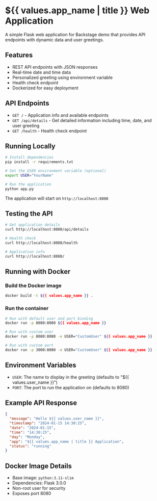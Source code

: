 # ${{ values.app_name | title }} Web Application

A simple Flask web application for Backstage demo that provides API endpoints with dynamic data and user greetings.

## Features

- REST API endpoints with JSON responses
- Real-time date and time data
- Personalized greeting using environment variable
- Health check endpoint
- Dockerized for easy deployment

## API Endpoints

- `GET /` - Application info and available endpoints
- `GET /api/details` - Get detailed information including time, date, and user greeting
- `GET /health` - Health check endpoint

## Running Locally

```bash
# Install dependencies
pip install -r requirements.txt

# Set the USER environment variable (optional)
export USER="YourName"

# Run the application
python app.py
```

The application will start on `http://localhost:8080`

## Testing the API

```bash
# Get application details
curl http://localhost:8080/api/details

# Health check
curl http://localhost:8080/health

# Application info
curl http://localhost:8080/
```

## Running with Docker

### Build the Docker image
```bash
docker build -t ${{ values.app_name }} .
```

### Run the container
```bash
# Run with default user and port binding
docker run -p 8080:8080 ${{ values.app_name }}

# Run with custom user
docker run -p 8080:8080 -e USER="CustomUser" ${{ values.app_name }}

# Run with custom port
docker run -p 3000:8080 -e USER="CustomUser" ${{ values.app_name }}
```

## Environment Variables

- `USER`: The name to display in the greeting (defaults to "${{ values.user_name }}")
- `PORT`: The port to run the application on (defaults to 8080)

## Example API Response

```json
{
  "message": "Hello ${{ values.user_name }}",
  "timestamp": "2024-01-15 14:30:25",
  "date": "2024-01-15",
  "time": "14:30:25",
  "day": "Monday",
  "app": "${{ values.app_name | title }} Application",
  "status": "running"
}
```

## Docker Image Details

- Base image: `python:3.11-slim`
- Dependencies: Flask 3.0.0
- Non-root user for security
- Exposes port 8080 